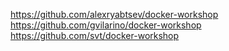 https://github.com/alexryabtsev/docker-workshop
https://github.com/gvilarino/docker-workshop
https://github.com/svt/docker-workshop

